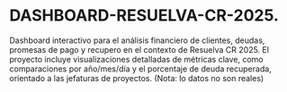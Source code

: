 # DASHBOARD-RESUELVA-CR-2025.
Dashboard interactivo para el análisis financiero de clientes, deudas, promesas de pago y recupero en el contexto de Resuelva CR 2025. El proyecto incluye visualizaciones detalladas de métricas clave, como comparaciones por año/mes/día y el porcentaje de deuda recuperada, orientado a las jefaturas de proyectos. (Nota: lo datos no son reales)
